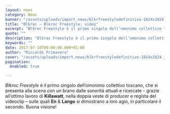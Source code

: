 ```yaml
---
layout: news
category: News
banner: "/assets/uploads/import.news/blkrfreestyledefinitivo-1024x1024.jpg"
title: "Blkroc – Blkroc Freestyle: video"
excerpt: "Blkroc Freestyle è il primo singolo dell’omonimo collettivo toscano, che si presenta alla scena con un brano dalle sonorità attuali e ricercate – grazie all’ottimo lavoro di Killawatt, nella doppia veste di producer e regista del videoclip – sulle quali En & Lango si dimostrano a loro agio, in particolare il secondo. Buona visione!"
quote: ""
description: "Blkroc Freestyle è il primo singolo dell’omonimo collettivo toscano, che si presenta alla scena con un brano dalle sonorità attuali e ricercate – grazie all’ottimo lavoro di Killawatt, nella doppia veste di producer e regista del videoclip – sulle quali En & Lango si dimostrano a loro agio, in particolare il secondo. Buona visione!"
keywords: ""
date: 2017-07-10T00:00:00.000+01:00
author: "Riccardo Primavera"
cover: "/assets/uploads/import.news/blkrfreestyledefinitivo-1024x1024.jpg"
pagination:
  enabled: true

---
```


_Blkroc Freestyle_ è il primo singolo dell’omonimo collettivo toscano, che si presenta alla scena con un brano dalle sonorità attuali e ricercate – grazie all’ottimo lavoro di **Killawatt**, nella doppia veste di producer e regista del videoclip – sulle quali **En** & **Lango** si dimostrano a loro agio, in particolare il secondo. Buona visione!
